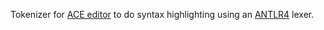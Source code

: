 Tokenizer for [ACE editor][ACE editor] to do syntax highlighting using an [ANTLR4][ANTLR4] lexer.

[ACE editor]: https://ace.c9.io
[ANTLR4]: http://www.antlr.org/